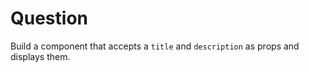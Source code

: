 # Question

Build a component that accepts a `title` and `description` as props and displays them.

